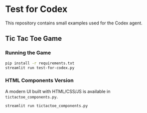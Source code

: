 # Test for Codex

This repository contains small examples used for the Codex agent.

## Tic Tac Toe Game

### Running the Game

```bash
pip install -r requirements.txt
streamlit run test-for-codex.py
```

### HTML Components Version

A modern UI built with HTML/CSS/JS is available in `tictactoe_components.py`.

```bash
streamlit run tictactoe_components.py
```

